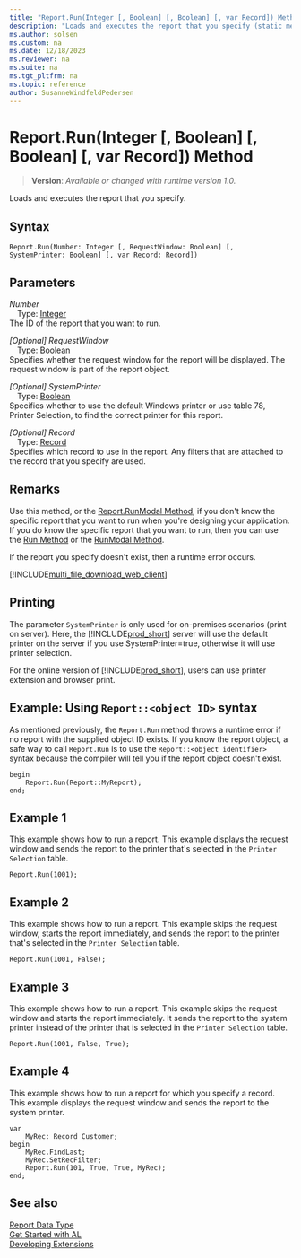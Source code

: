 ```yaml
---
title: "Report.Run(Integer [, Boolean] [, Boolean] [, var Record]) Method"
description: "Loads and executes the report that you specify (static method)."
ms.author: solsen
ms.custom: na
ms.date: 12/18/2023
ms.reviewer: na
ms.suite: na
ms.tgt_pltfrm: na
ms.topic: reference
author: SusanneWindfeldPedersen
---
```

[//]: # (START>DO_NOT_EDIT)
[//]: # (IMPORTANT:Do not edit any of the content between here and the END>DO_NOT_EDIT.)
[//]: # (Any modifications should be made in the .xml files in the ModernDev repo.)
# Report.Run(Integer [, Boolean] [, Boolean] [, var Record]) Method
> **Version**: _Available or changed with runtime version 1.0._

Loads and executes the report that you specify.


## Syntax
```AL
Report.Run(Number: Integer [, RequestWindow: Boolean] [, SystemPrinter: Boolean] [, var Record: Record])
```
## Parameters
*Number*  
&emsp;Type: [Integer](../integer/integer-data-type.md)  
The ID of the report that you want to run.  

*[Optional] RequestWindow*  
&emsp;Type: [Boolean](../boolean/boolean-data-type.md)  
Specifies whether the request window for the report will be displayed. The request window is part of the report object.  

*[Optional] SystemPrinter*  
&emsp;Type: [Boolean](../boolean/boolean-data-type.md)  
Specifies whether to use the default Windows printer or use table 78, Printer Selection, to find the correct printer for this report.  

*[Optional] Record*  
&emsp;Type: [Record](../record/record-data-type.md)  
Specifies which record to use in the report. Any filters that are attached to the record that you specify are used.  



[//]: # (IMPORTANT: END>DO_NOT_EDIT)

## Remarks  

Use this method, or the [Report.RunModal Method](report-runmodal-method.md), if you don't know the specific report that you want to run when you're designing your application. If you do know the specific report that you want to run, then you can use the [Run Method](reportinstance-run-method.md) or the [RunModal Method](reportinstance-runmodal-method.md). 
  
If the report you specify doesn't exist, then a runtime error occurs.  

[!INCLUDE[multi_file_download_web_client](../../includes/multi_file_download_web_client.md)]


## Printing

The parameter `SystemPrinter` is only used for on-premises scenarios (print on server). Here, the [!INCLUDE[prod_short](../../includes/prod_short.md)] server will use the default printer on the server if you use SystemPrinter=true, otherwise it will use printer selection. 

For the online version of [!INCLUDE[prod_short](../../includes/prod_short.md)], users can use printer extension and browser print.


## Example: Using `Report::<object ID>` syntax

As mentioned previously, the `Report.Run` method throws a runtime error if no report with the supplied object ID exists. If you know the report object, a safe way to call `Report.Run` is to use the `Report::<object identifier>` syntax because the compiler will tell you if the report object doesn't exist.  

```AL
begin
    Report.Run(Report::MyReport);
end;
```

## Example 1

This example shows how to run a report. This example displays the request window and sends the report to the printer that's selected in the `Printer Selection` table.  

```al
Report.Run(1001);  
```  

## Example 2

This example shows how to run a report. This example skips the request window, starts the report immediately, and sends the report to the printer that's selected in the `Printer Selection` table.  

```al
Report.Run(1001, False);  
```  

## Example 3

This example shows how to run a report. This example skips the request window and starts the report immediately. It sends the report to the system printer instead of the printer that is selected in the `Printer Selection` table.  

```al
Report.Run(1001, False, True);  
```  

## Example 4

This example shows how to run a report for which you specify a record. This example displays the request window and sends the report to the system printer.
 
```al
var
    MyRec: Record Customer;
begin
    MyRec.FindLast;  
    MyRec.SetRecFilter;  
    Report.Run(101, True, True, MyRec);  
end;
```   

## See also

[Report Data Type](report-data-type.md)  
[Get Started with AL](../../devenv-get-started.md)  
[Developing Extensions](../../devenv-dev-overview.md)